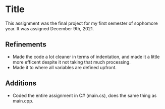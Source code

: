 # Title
This assignment was the final project for my first semester of sophomore year. It was assigned December 9th, 2021.

## Refinements
- Made the code a lot cleaner in terms of indentation, and made it a little more efficent despite it not taking that much processing. 
- Made it to where all variables are defined upfront. 

## Additions
- Coded the entire assignment in C# (main.cs), does the same thing as main.cpp.
